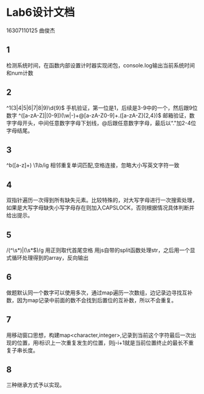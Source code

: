 # Lab6设计文档

16307110125 曲俊杰

## 1
检测系统时间，在函数内部设置计时器实现闭包，console.log输出当前系统时间和num计数

## 2
^1(3|4|5|6|7|8|9)\d{9}$ 手机验证，第一位是1，后续是3-9中的一个，然后跟9位数字
^([a-zA-Z]|[0-9])(\w|\-)+@[a-zA-Z0-9]+\.([a-zA-Z]{2,4})$ 邮箱验证，数字字母开头，中间任意数字字母下划线，@后跟任意数字字母，最后以“."加2-4位字母结尾。

## 3
^b([a-z]+) \1\b/ig 相邻重复单词匹配,空格连接，忽略大小写英文字符一致

## 4
双指针遍历一次得到所有缺失元素。比较特殊的，对大写字母进行一次搜索处理，如果是大写字母缺失小写字母存在则加入CAPSLOCK，否则根据情况具体判断并给出提示。

## 5
/(^\s*)|(\s*$)/g 用正则取代首尾空格
用js自带的split函数处理str，之后用一个显式循环处理得到的array，反向输出

## 6
做题默认同一个数字可以使用多次，通过map遍历一次数组，边记录边寻找互补数，因为map记录中前面的数不会找到后置位的互补数，所以不会重复。

## 7
用移动窗口思想，构建map<character,integer>,记录到当前这个字符最后一次出现的位置，用i标识上一次重复发生的位置，则j-i+1就是当前位置终止的最长不重复子串长度。

## 8
三种继承方式予以实现。
